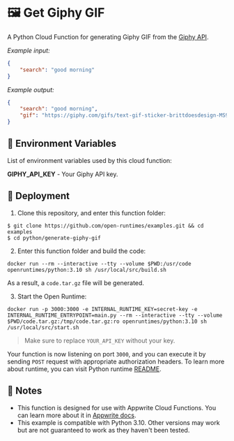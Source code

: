 # 🖼️ Get Giphy GIF

A Python Cloud Function for generating Giphy GIF from the [Giphy API](https://developers.giphy.com/docs/api#quick-start-guide).

_Example input:_

```json
{
    "search": "good morning"
}
```

_Example output:_


```json
{
    "search": "good morning",
    "gif": "https://giphy.com/gifs/text-gif-sticker-brittdoesdesign-MS9Yq6Y718CSiDTxR5"
}
```

## 📝 Environment Variables

List of environment variables used by this cloud function:

**GIPHY_API_KEY** - Your Giphy API key.

## 🚀 Deployment

1. Clone this repository, and enter this function folder:

```
$ git clone https://github.com/open-runtimes/examples.git && cd examples
$ cd python/generate-giphy-gif
```

2. Enter this function folder and build the code:
```
docker run --rm --interactive --tty --volume $PWD:/usr/code openruntimes/python:3.10 sh /usr/local/src/build.sh
```
As a result, a `code.tar.gz` file will be generated.

3. Start the Open Runtime:
```
docker run -p 3000:3000 -e INTERNAL_RUNTIME_KEY=secret-key -e INTERNAL_RUNTIME_ENTRYPOINT=main.py --rm --interactive --tty --volume $PWD/code.tar.gz:/tmp/code.tar.gz:ro openruntimes/python:3.10 sh /usr/local/src/start.sh
```

> Make sure to replace `YOUR_API_KEY` without your key.

Your function is now listening on port `3000`, and you can execute it by sending `POST` request with appropriate authorization headers. To learn more about runtime, you can visit Python runtime [README](https://github.com/open-runtimes/open-runtimes/tree/main/runtimes/python-3.10).

## 📝 Notes
 - This function is designed for use with Appwrite Cloud Functions. You can learn more about it in [Appwrite docs](https://appwrite.io/docs/functions).
 - This example is compatible with Python 3.10. Other versions may work but are not guaranteed to work as they haven't been tested.